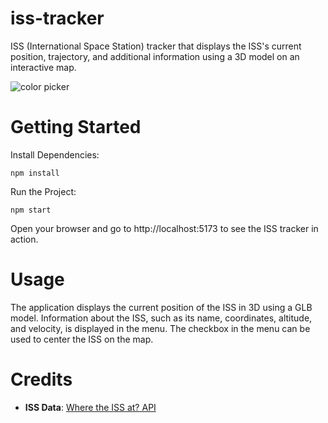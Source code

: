 # iss-tracker
ISS (International Space Station) tracker that displays the ISS's current position, trajectory, and additional information using a 3D model on an interactive map.

![color picker](https://i.imgur.com/WrO9zOd.gif)

# Getting Started

Install Dependencies:

```
npm install
```

Run the Project:

```
npm start
```
Open your browser and go to http://localhost:5173 to see the ISS tracker in action.

# Usage

The application displays the current position of the ISS in 3D using a GLB model.
Information about the ISS, such as its name, coordinates, altitude, and velocity, is displayed in the menu.
The checkbox in the menu can be used to center the ISS on the map.

# Credits
- **ISS Data**: [Where the ISS at? API](https://wheretheiss.at/w/developer)

